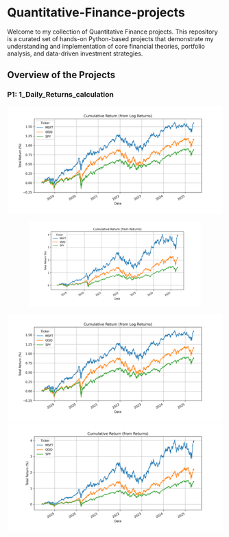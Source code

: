 # Quantitative-Finance-projects
Welcome to my collection of Quantitative Finance projects. This repository is a curated set of hands-on Python-based projects that demonstrate my understanding and implementation of core financial theories, portfolio analysis, and data-driven investment strategies.

## Overview of the Projects
### P1: 1_Daily_Returns_calculation

![Cumulative Log Return](Figures/cumulative_log_return.png)

<p align="center">
  <img src="Figures/cumulative_simple_return.png" alt="Cumulative Simple Return" title="Cumulative Simple Return" width="400"/>
</p>

<p align="center">
  <img src="Figures/cumulative_log_return.png" alt="Cumulative Log Return" title="Cumulative Log Return" width="600" style="display:inline-block; margin-right:10px;"/>
  <img src="Figures/cumulative_simple_return.png" alt="Cumulative Simple Return" title="Cumulative Simple Return" width="600" style="display:inline-block;"/>
</p>
